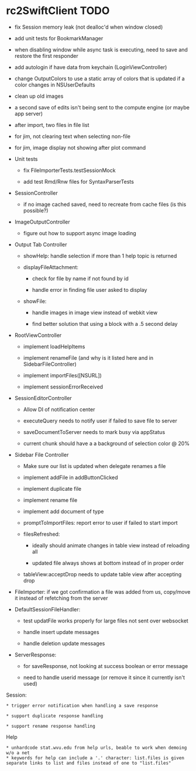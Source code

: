 # rc2SwiftClient TODO

* fix Session memory leak (not dealloc'd when window closed)

* add unit tests for BookmarkManager

* when disabling window while async task is executing, need to save and restore the first responder

* add autologin if have data from keychain (LoginViewController)

* change OutputColors to use a static array of colors that is updated if a color changes in NSUserDefaults

* clean up old images

* a second save of edits isn't being sent to the compute engine (or maybe app server)

* after import, two files in file list

* for jim, not clearing text when selecting non-file

* for jim, image display not showing after plot command

* Unit tests

	* fix FileImporterTests.testSessionMock
	
	* add test Rmd/Rnw files for SyntaxParserTests

* SessionController

	* if no image cached saved, need to recreate from cache files (is this possible?)

* ImageOutputController

	* figure out how to support async image loading
	
* Output Tab Controller

	* showHelp: handle selection if more than 1 help topic is returned
	
	* displayFileAttachment: 
		
		* check for file by name if not found by id
		
		* handle error in finding file user asked to display
	
	* showFile:
	
		* handle images in image view instead of webkit view
		
		* find better solution that using a block with a .5 second delay

* RootViewController

	* implement loadHelpItems
	
	* implement renameFile (and why is it listed here and in SidebarFileController)
	
	* implement importFiles([NSURL])
	
	* implement sessionErrorReceived

* SessionEditorController

	* Allow DI of notification center
	
	* executeQuery needs to notify  user if failed to save file to server
	
	* saveDocumentToServer needs to mark busy via appStatus
	
	* current chunk should have a a background of selection color @ 20%
		
* Sidebar File Controller

	* Make sure our list is updated when delegate renames a file
	
	* implement addFile in addButtonClicked
	
	* implement duplicate file
	
	* implement rename file
	
	* implement add document of type
	
	* promptToImportFiles: report error to user if failed to start import
	
	* filesRefreshed:
	
		* ideally should animate changes in table view instead of reloading all
		
		* updated file always shows at bottom instead of in proper order
		
	* tableView:acceptDrop needs to update table view after accepting drop
	
* FileImporter: if we got confirmation a file was added from us, copy/move it instead of refetching from the server

* DefaultSessionFileHandler:

	* test updatFile works properly for large files not sent over websocket
	
	* handle insert update messages
	
	* handle deletion update messages

* ServerResponse:

	* for saveResponse, not looking at success boolean or error message
	
	* need to handle userid message (or remove it since it currently isn't used)	

Session:

	* trigger error notification when handling a save response
	
	* support duplicate response handling
	
	* support rename response handling

Help

	* unhardcode stat.wvu.edu from help urls, beable to work when demoing w/o a net
	* keywords for help can include a '.' character: list.files is given separate links to list and files instead of one to "list.files"
